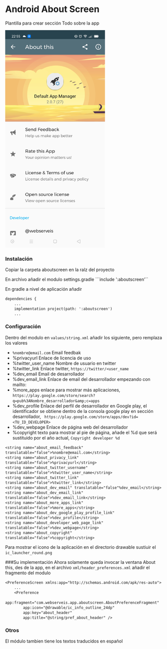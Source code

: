 # Android About Screen 
 Plantilla para crear sección Todo sobre la app

<img src="screenshot1.jpg" data-canonical-src="https://gyazo.com/eb5c5741b6a9a16c692170a41a49c858.png" width="320" />


### Instalación

Copiar la carpeta aboutscreen en la ralz del proyecto

En archivo añadir el modulo settings.gradle
```include ':aboutscreen'``

En gradle a nivel de aplicación añadir
```
dependencies {
    ...
    implementation project(path: ':aboutscreen')
    ...
```


### Configuración

Dentro del modulo en `values/string.xml` añadir los siguiente, pero remplaza los valores

 - `%nombre@email.com` Email feedbak 
 - %privacyurl Enlace de licencia de uso
 - %twitter_user_name Nombre de usuario en twitter
 - %twitter_link Enlace twitter, `https://twitter/<user_name`
 - %dev_email Email de desarrollador
 - %dev_email_link Enlace de email del desarrollador empezando con mailto:
 - %more_apps enlace para mostrar más aplicaciones, `https://play.google.com/store/search?q=pub%3ANombre_desarrollador&amp;c=apps`
 - %dev_profile Enlace del perfil de desarrollador en Google play, el identificador se obtiene dentro de la consola google play en sección desarrollador, ` https://play.google.com/store/apps/dev?id=<TU_ID_DEVELOPER>`
 - %dev_webpage Enlace de página web del desarrollador
 - %copyright texto para mostrar al pie de página, añade el %d que será sustituido por el año actual, `Copyright developer %d`
 

```
<string name="about_email_feedback" translatable="false">%nombre@email.com</string>
<string name="about_privacy_link" translatable="false">%privacyurl</string>
<string name="about_twitter_username" translatable="false">%twitter_user_name</string>
<string name="about_twitter_link" translatable="false">%twitter_link</string>
<string name="about_dev_email" translatable="false"%dev_email</string>
<string name="about_dev_email_link" translatable="false">%dev_email_link</string>
<string name="about_more_apps_link" translatable="false">%more_apps</string>
<string name="about_dev_google_play_profile_link" translatable="false">%dev_profile</string>
<string name="about_developer_web_page_link" translatable="false">%dev_webpage</string>
<string name="about_copyright" translatable="false">%copyright</string>
```

Para mostrar el icono de la aplicación en el directorio drawable sustiuir el `ic_launcher_round.png`


###Su implementación
Ahora solamente queda invocar la ventana About this, des de la app, en el archivo `xml/header_preferences.xml` añadir el fragmento del modulo

```
<PreferenceScreen xmlns:app="http://schemas.android.com/apk/res-auto">
    ...
    <Preference
        app:fragment="com.webserveis.app.aboutscreen.AboutPreferenceFragment"
        app:icon="@drawable/ic_info_outline_24dp"
        app:key="about_header"
        app:title="@string/pref_about_header" />
```

### Otros
El módulo tambien tiene los textos traducidos en español

